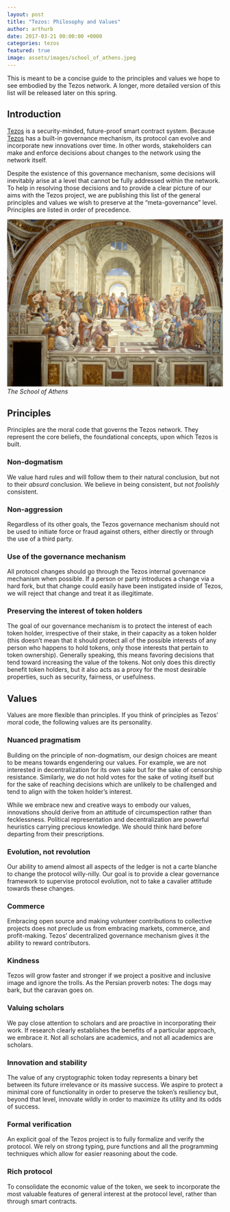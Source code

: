```yaml
---
layout: post
title: "Tezos: Philosophy and Values"
author: arthurb
date: 2017-03-21 00:00:00 +0000
categories: tezos
featured: true
image: assets/images/school_of_athens.jpeg
---
```


This is meant to be a concise guide to the principles and values we hope to see embodied by the Tezos network. A longer, more detailed version of this list will be released later on this spring.

## Introduction

[Tezos](https://tezos.com) is a security-minded, future-proof smart contract system. Because [Tezos](https://tezos.com) has a built-in governance mechanism, its protocol can evolve and incorporate new innovations over time. In other words, stakeholders can make and enforce decisions about changes to the network using the network itself.

Despite the existence of this governance mechanism, some decisions will inevitably arise at a level that cannot be fully addressed within the network. To help in resolving those decisions and to provide a clear picture of our aims with the Tezos project, we are publishing this list of the general principles and values we wish to preserve at the “meta-governance” level. Principles are listed in order of precedence.

![School of Athens](/assets/images/school_of_athens.jpeg)*The School of Athens*

## Principles

Principles are the moral code that governs the Tezos network. They represent the core beliefs, the foundational concepts, upon which Tezos is built.

### Non-dogmatism

We value hard rules and will follow them to their natural conclusion, but not to their *absurd* conclusion. We believe in being consistent, but not *foolishly* consistent.

### Non-aggression

Regardless of its other goals, the Tezos governance mechanism should not be used to initiate force or fraud against others, either directly or through the use of a third party.

### Use of the governance mechanism

All protocol changes should go through the Tezos internal governance mechanism when possible. If a person or party introduces a change via a hard fork, but that change could easily have been instigated inside of Tezos, we will reject that change and treat it as illegitimate.

### Preserving the interest of token holders

The goal of our governance mechanism is to protect the interest of each token holder, irrespective of their stake, in their capacity as a token holder (this doesn’t mean that it should protect all of the possible interests of any person who happens to hold tokens, only those interests that pertain to token ownership). Generally speaking, this means favoring decisions that tend toward increasing the value of the tokens. Not only does this directly benefit token holders, but it also acts as a proxy for the most desirable properties, such as security, fairness, or usefulness.

## Values

Values are more flexible than principles. If you think of principles as Tezos’ moral code, the following values are its personality.

### Nuanced pragmatism

Building on the principle of non-dogmatism, our design choices are meant to be means towards engendering our values. For example, we are not interested in decentralization for its own sake but for the sake of censorship resistance. Similarly, we do not hold votes for the sake of voting itself but for the sake of reaching decisions which are unlikely to be challenged and tend to align with the token holder’s interest.

While we embrace new and creative ways to embody our values, innovations should derive from an attitude of circumspection rather than fecklessness. Political representation and decentralization are powerful heuristics carrying precious knowledge. We should think hard before departing from their prescriptions.

### Evolution, not revolution

Our ability to amend almost all aspects of the ledger is not a carte blanche to change the protocol willy-nilly. Our goal is to provide a clear governance framework to supervise protocol evolution, not to take a cavalier attitude towards these changes.

### Commerce

Embracing open source and making volunteer contributions to collective projects does not preclude us from embracing markets, commerce, and profit-making. Tezos’ decentralized governance mechanism gives it the ability to reward contributors.

### Kindness

Tezos will grow faster and stronger if we project a positive and inclusive image and ignore the trolls. As the Persian proverb notes: The dogs may bark, but the caravan goes on.

### Valuing scholars

We pay close attention to scholars and are proactive in incorporating their work. If research clearly establishes the benefits of a particular approach, we embrace it. Not all scholars are academics, and not all academics are scholars.

### Innovation and stability

The value of any cryptographic token today represents a binary bet between its future irrelevance or its massive success. We aspire to protect a minimal core of functionality in order to preserve the token’s resiliency but, beyond that level, innovate wildly in order to maximize its utility and its odds of success.

### Formal verification

An explicit goal of the Tezos project is to fully formalize and verify the protocol. We rely on strong typing, pure functions and all the programming techniques which allow for easier reasoning about the code.

### Rich protocol

To consolidate the economic value of the token, we seek to incorporate the most valuable features of general interest at the protocol level, rather than through smart contracts.
